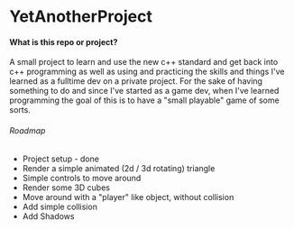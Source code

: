 # YetAnotherProject
#### What is this repo or project?
A small project to learn and use the new c++ standard and get back into c++ programming as well as using and practicing the skills and things I've learned as a fulltime dev on a private project.
For the sake of having something to do and since I've started as a game dev, when I've learned programming the goal of this is to have a "small playable" game of some sorts. 

###### Roadmap
- Project setup - done
- Render a simple animated (2d / 3d rotating) triangle
- Simple controls to move around
- Render some 3D cubes
- Move around with a "player" like object, without collision
- Add simple collision
- Add Shadows